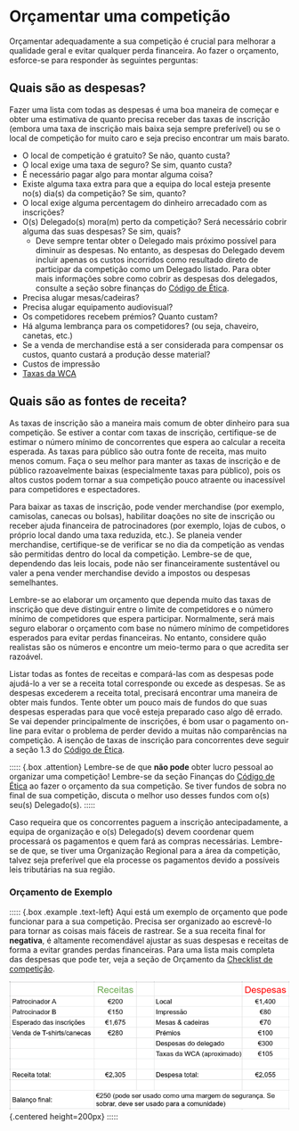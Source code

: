 # Orçamentar uma competição

Orçamentar adequadamente a sua competição é crucial para melhorar a qualidade geral e evitar qualquer perda financeira. Ao fazer o orçamento, esforce-se para responder às seguintes perguntas:

## Quais são as despesas?

Fazer uma lista com todas as despesas é uma boa maneira de começar e obter uma estimativa de quanto precisa receber das taxas de inscrição (embora uma taxa de inscrição mais baixa seja sempre preferível) ou se o local de competição for muito caro e seja preciso encontrar um mais barato.

- O local de competição é gratuito? Se não, quanto custa?
- O local exige uma taxa de seguro? Se sim, quanto custa?
- É necessário pagar algo para montar alguma coisa?
- Existe alguma taxa extra para que a equipa do local esteja presente no(s) dia(s) da competição? Se sim, quanto?
- O local exige alguma percentagem do dinheiro arrecadado com as inscrições?
- O(s) Delegado(s) mora(m) perto da competição? Será necessário cobrir alguma das suas despesas? Se sim, quais?
  - Deve sempre tentar obter o Delegado mais próximo possível para diminuir as despesas. No entanto, as despesas do Delegado devem incluir apenas os custos incorridos como resultado direto de participar da competição como um Delegado listado. Para obter mais informações sobre como cobrir as despesas dos delegados, consulte a seção sobre finanças do [Código de Ética](https://www.worldcubeassociation.org/documents/Code%20of%20Ethics.pdf).
- Precisa alugar mesas/cadeiras?
- Precisa alugar equipamento audiovisual?
- Os competidores recebem prémios? Quanto custam?
- Há alguma lembrança para os competidores? (ou seja, chaveiro, canetas, etc.)
- Se a venda de merchandise está a ser considerada para compensar os custos, quanto custará a produção desse material?
- Custos de impressão
- [Taxas da WCA](https://www.worldcubeassociation.org/documents/policies/external/Dues%20System.pdf)

## Quais são as fontes de receita?

As taxas de inscrição são a maneira mais comum de obter dinheiro para sua competição. Se estiver a contar com taxas de inscrição, certifique-se de estimar o número mínimo de concorrentes que espera ao calcular a receita esperada. As taxas para público são outra fonte de receita, mas muito menos comum. Faça o seu melhor para manter as taxas de inscrição e de público razoavelmente baixas (especialmente taxas para público), pois os altos custos podem tornar a sua competição pouco atraente ou inacessível para competidores e espectadores.

Para baixar as taxas de inscrição, pode vender merchandise (por exemplo, camisolas, canecas ou bolsas), habilitar doações no site de inscrição ou receber ajuda financeira de patrocinadores (por exemplo, lojas de cubos, o próprio local dando uma taxa reduzida, etc.). Se planeia vender merchandise, certifique-se de verificar se no dia da competição as vendas são permitidas dentro do local da competição. Lembre-se de que, dependendo das leis locais, pode não ser financeiramente sustentável ou valer a pena vender merchandise devido a impostos ou despesas semelhantes.

Lembre-se ao elaborar um orçamento que dependa muito das taxas de inscrição que deve distinguir entre o limite de competidores e o número mínimo de competidores que espera participar. Normalmente, será mais seguro elaborar o orçamento com base no número mínimo de competidores esperados para evitar perdas financeiras. No entanto, considere quão realistas são os números e encontre um meio-termo para o que acredita ser razoável.

Listar todas as fontes de receitas e compará-las com as despesas pode ajudá-lo a ver se a receita total corresponde ou excede as despesas. Se as despesas excederem a receita total, precisará encontrar uma maneira de obter mais fundos. Tente obter um pouco mais de fundos do que suas despesas esperadas para que você esteja preparado caso algo dê errado. Se vai depender principalmente de inscrições, é bom usar o pagamento on-line para evitar o problema de perder devido a muitas não comparências na competição. A isenção de taxas de inscrição para concorrentes deve seguir a seção 1.3 do [Código de Ética](https://www.worldcubeassociation.org/documents/Code%20of%20Ethics.pdf).

::::: {.box .attention}
Lembre-se de que **não pode** obter lucro pessoal ao organizar uma competição! Lembre-se da seção Finanças do [Código de Ética](https://www.worldcubeassociation.org/documents/Code%20of%20Ethics.pdf) ao fazer o orçamento da sua competição. Se tiver fundos de sobra no final de sua competição, discuta o melhor uso desses fundos com o(s) seu(s) Delegado(s).
:::::

Caso requeira que os concorrentes paguem a inscrição antecipadamente, a equipa de organização e o(s) Delegado(s) devem coordenar quem processará os pagamentos e quem fará as compras necessárias. Lembre-se de que, se tiver uma Organização Regional para a área da competição, talvez seja preferível que ela processe os pagamentos devido a possíveis leis tributárias na sua região.

### Orçamento de Exemplo

::::: {.box .example .text-left}
Aqui está um exemplo de orçamento que pode funcionar para a sua competição. Precisa ser organizado ao escrevê-lo para tornar as coisas mais fáceis de rastrear. Se a sua receita final for **negativa**, é altamente recomendável ajustar as suas despesas e receitas de forma a evitar grandes perdas financeiras. Para uma lista mais completa das despesas que pode ter, veja a seção de Orçamento da [Checklist de competição](https://www.worldcubeassociation.org/edudoc/organizer-guidelines/pt/checklist.pdf).

![](images/budget.png){.centered height=200px}
:::::
